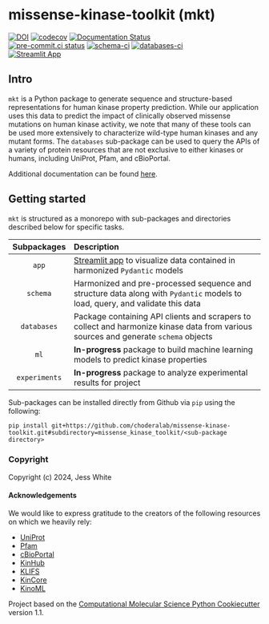 missense-kinase-toolkit (mkt)
==============================
[//]: # (Badges)
[![DOI](https://zenodo.org/badge/758694808.svg)](https://zenodo.org/doi/10.5281/zenodo.11495030)
[![codecov](https://codecov.io/gh/choderalab/missense-kinase-toolkit/branch/main/graph/badge.svg)](https://codecov.io/gh/choderalab/missense-kinase-toolkit/branch/main)
[![Documentation Status](https://readthedocs.org/projects/missense-kinase-toolkit/badge/?version=latest)](https://missense-kinase-toolkit.readthedocs.io/en/latest/?badge=latest)<br />
[![pre-commit.ci status](https://results.pre-commit.ci/badge/github/choderalab/missense-kinase-toolkit/main.svg)](https://results.pre-commit.ci/latest/github/choderalab/missense-kinase-toolkit/main)
[![schema-ci](https://github.com/choderalab/missense-kinase-toolkit/actions/workflows/schema-ci.yaml/badge.svg)](https://github.com/choderalab/missense-kinase-toolkit/actions/workflows/schema-ci.yaml)
[![databases-ci](https://github.com/choderalab/missense-kinase-toolkit/actions/workflows/databases-ci.yaml/badge.svg)](https://github.com/choderalab/missense-kinase-toolkit/actions/workflows/databases-ci.yaml)<br />
[![Streamlit App](https://static.streamlit.io/badges/streamlit_badge_black_white.svg)](https://mkt-app.streamlit.app)

## Intro

`mkt` is a Python package to generate sequence and structure-based representations for human kinase property prediction. While our application uses this data to predict the impact of clinically observed missense mutations on human kinase activity, we note that many of these tools can be used more extensively to characterize wild-type human kinases and any mutant forms. The `databases` sub-package can be used to query the APIs of a variety of protein resources that are not exclusive to either kinases or humans, including UniProt, Pfam, and cBioPortal.

Additional documentation can be found [here](https://missense-kinase-toolkit.readthedocs.io/en/latest/).

## Getting started

`mkt` is structured as a monorepo with sub-packages and directories described below for specific tasks.

| Subpackages   | Description                                                                                                                         |
| :-:           | :-                                                                                                                                  |
| `app`         | [Streamlit app](https://mkt-app.streamlit.app/) to visualize data contained in harmonized `Pydantic` models                         |
| `schema`      | Harmonized and pre-processed sequence and structure data along with `Pydantic` models to load, query, and validate this data        |
| `databases`   | Package containing API clients and scrapers to collect and harmonize kinase data from various sources and generate `schema` objects |
| `ml`          | **In-progress** package to build machine learning models to predict kinase properties                                               |
| `experiments` | **In-progress** package to analyze experimental results for project                                                                 |

Sub-packages can be installed directly from Github via `pip` using the following:
```
pip install git+https://github.com/choderalab/missense-kinase-toolkit.git#subdirectory=missense_kinase_toolkit/<sub-package directory>
```

### Copyright

Copyright (c) 2024, Jess White

#### Acknowledgements

We would like to express gratitude to the creators of the following resources on which we heavily rely:
+ [UniProt](https://www.uniprot.org/)
+ [Pfam](https://www.ebi.ac.uk/interpro/entry/pfam)
+ [cBioPortal](https://www.cbioportal.org/)
+ [KinHub](http://www.kinhub.org/)
+ [KLIFS](https://klifs.net/)
+ [KinCore](http://dunbrack.fccc.edu/kincore/home)
+ [KinoML](https://github.com/openkinome/kinoml)

Project based on the
[Computational Molecular Science Python Cookiecutter](https://github.com/molssi/cookiecutter-cms) version 1.1.
